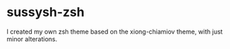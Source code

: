 # sussysh-zsh

I created my own zsh theme based on the xiong-chiamiov theme, with just minor alterations.

